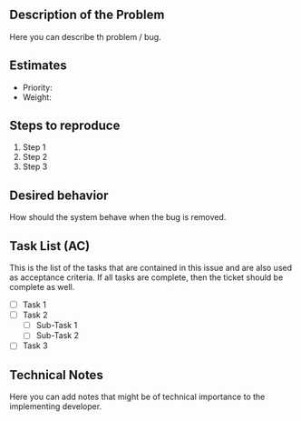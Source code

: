 ## Description of the Problem

Here you can describe th problem / bug.

## Estimates

- Priority:  
- Weight: 

## Steps to reproduce

1. Step 1
1. Step 2
1. Step 3

## Desired behavior

How should the system behave when the bug is removed.

## Task List (AC)

This is the list of the tasks that are contained in this issue and are also used as acceptance criteria. 
If all tasks are complete, then the ticket should be complete as well. 

- [ ] Task 1  
- [ ] Task 2  
    - [ ] Sub-Task 1  
    - [ ] Sub-Task 2  
- [ ] Task 3  

## Technical Notes

Here you can add notes that might be of technical importance to the implementing developer.